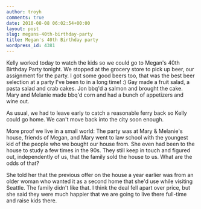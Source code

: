 ```yaml
---
author: troyh
comments: true
date: 2010-08-08 06:02:54+00:00
layout: post
slug: megans-40th-birthday-party
title: Megan's 40th Birthday party
wordpress_id: 4381
---
```


Kelly worked today to watch the kids so we could go to Megan's 40th Birthday Party tonight. We stopped at the grocery store to pick up beer, our assignment for the party. I got some good beers too, that was the best beer selection at a party I've been to in a long time! :) Gay made a fruit salad, a pasta salad and crab cakes. Jon bbq'd a salmon and brought the cake. Mary and Melanie made bbq'd corn and had a bunch of appetizers and wine out.

<!-- more -->As usual, we had to leave early to catch a reasonable ferry back so Kelly could go home. We can't move back into the city soon enough.

More proof we live in a small world: The party was at Mary & Melanie's house, friends of Megan, and Mary went to law school with the youngest kid of the people who we bought our house from. She even had been to the house to study a few times in the 90s. They still keep in touch and figured out, independently of us, that the family sold the house to us. What are the odds of that?

She told her that the previous offer on the house a year earlier was from an older woman who wanted it as a second home that she'd use while visiting Seattle. The family didn't like that. I think the deal fell apart over price, but she said they were much happier that we are going to live there full-time and raise kids there.
